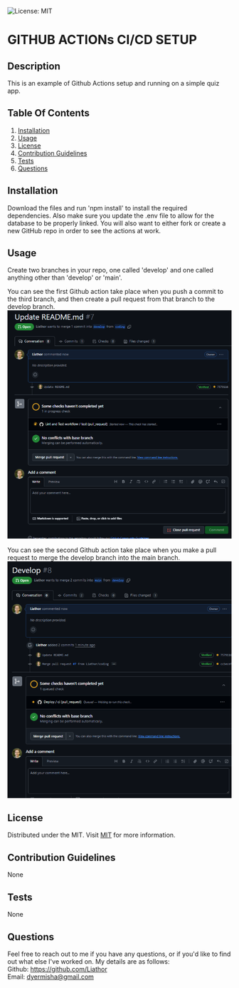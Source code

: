 ![License: MIT](https://img.shields.io/badge/License-MIT-yellow.svg)

# GITHUB ACTIONs CI/CD SETUP

## Description
This is an example of Github Actions setup and running on a simple quiz app.

## Table Of Contents
1. [Installation](#installation)
2. [Usage](#usage)
3. [License](#license)
4. [Contribution Guidelines](#contribution)
5. [Tests](#tests)
6. [Questions](#questions)

## Installation
Download the files and run 'npm install' to install the required dependencies. Also make sure you update the .env file to allow for the database to be properly linked. You will also want to either fork or create a new GitHub repo in order to see the actions at work.

## Usage
Create two branches in your repo, one called 'develop' and one called anything other than 'develop' or 'main'.  

You can see the first Github action take place when you push a commit to the third branch, and then create a pull request from that branch to the develop branch.
![Develop github actions](./assets/develop.png)<br> 

You can see the second Github action take place when you make a pull request to merge the develop branch into the main branch.
![Deploy github action](./assets/deploy.png)<br> 

## License
Distributed under the MIT. Visit [MIT](https://opensource.org/licenses/MIT) for more information.

## Contribution Guidelines
None

## Tests
None

## Questions
Feel free to reach out to me if you have any questions, or if you'd like to find out what else I've worked on. My details are as follows:  
  Github: https://github.com/Liathor  
  Email: dyermisha@gmail.com  
